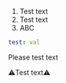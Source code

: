 
1. Test text
2. Test text
3. ABC
  ```yaml
  test: val
  ```
Please test text

:warning:Test text:warning:
